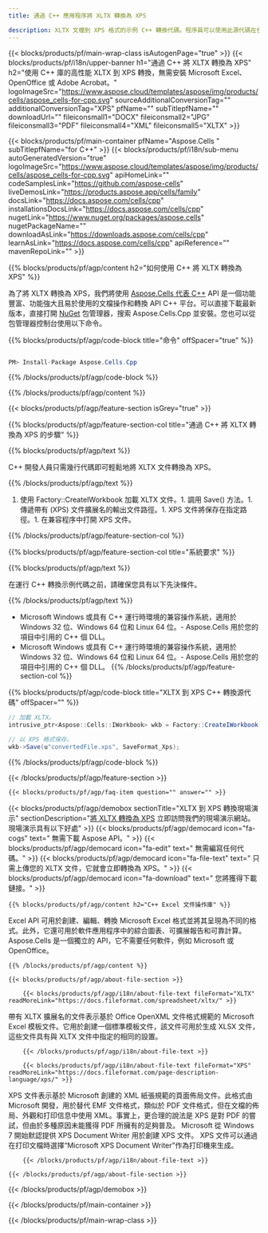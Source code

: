 ```yaml
---
title: 通過 C++ 應用程序將 XLTX 轉換為 XPS 

description: XLTX 文檔到 XPS 格式的示例 C++ 轉換代碼。程序員可以使用此源代碼在任何 C++ 應用程序中進行批量 XLTX 到 XPS 的轉換。
---
```

{{< blocks/products/pf/main-wrap-class isAutogenPage="true" >}}
{{< blocks/products/pf/i18n/upper-banner h1="通過 C++ 將 XLTX 轉換為 XPS" h2="使用 C++ 庫的高性能 XLTX 到 XPS 轉換，無需安裝 Microsoft Excel、OpenOffice 或 Adobe Acrobat。" logoImageSrc="https://www.aspose.cloud/templates/aspose/img/products/cells/aspose_cells-for-cpp.svg" sourceAdditionalConversionTag="" additionalConversionTag="XPS" pfName="" subTitlepfName="" downloadUrl="" fileiconsmall1="DOCX" fileiconsmall2="JPG" fileiconsmall3="PDF" fileiconsmall4="XML" fileiconsmall5="XLTX" >}}

{{< blocks/products/pf/main-container pfName="Aspose.Cells " subTitlepfName="for C++" >}}
{{< blocks/products/pf/i18n/sub-menu autoGeneratedVersion="true" logoImageSrc="https://www.aspose.cloud/templates/aspose/img/products/cells/aspose_cells-for-cpp.svg" apiHomeLink="" codeSamplesLink="https://github.com/aspose-cells" liveDemosLink="https://products.aspose.app/cells/family" docsLink="https://docs.aspose.com/cells/cpp" installationsDocsLink="https://docs.aspose.com/cells/cpp" nugetLink="https://www.nuget.org/packages/aspose.cells" nugetPackageName="" downloadAsLink="https://downloads.aspose.com/cells/cpp" learnAsLink="https://docs.aspose.com/cells/cpp" apiReference="" mavenRepoLink="" >}}

{{% blocks/products/pf/agp/content h2="如何使用 C++ 將 XLTX 轉換為 XPS" %}}

 為了將 XLTX 轉換為 XPS，我們將使用
 [Aspose.Cells 代表 C++](https://products.aspose.com/cells/cpp) 
 API 是一個功能豐富、功能強大且易於使用的文檔操作和轉換 API C++ 平台。可以直接下載最新版本，直接打開
 [NuGet](https://www.nuget.org/packages/aspose.cells) 
 包管理器，搜索
 Aspose.Cells.Cpp 
 並安裝。您也可以從包管理器控制台使用以下命令。

{{% blocks/products/pf/agp/code-block title="命令" offSpacer="true" %}}

```cs

PM> Install-Package Aspose.Cells.Cpp


```

{{% /blocks/products/pf/agp/code-block %}}

{{% /blocks/products/pf/agp/content %}}

{{< blocks/products/pf/agp/feature-section isGrey="true" >}}

{{% blocks/products/pf/agp/feature-section-col title="通過 C++ 將 XLTX 轉換為 XPS 的步驟" %}}

{{% blocks/products/pf/agp/text %}}

 C++ 開發人員只需幾行代碼即可輕鬆地將 XLTX 文件轉換為 XPS。

{{% /blocks/products/pf/agp/text %}}

1. 使用 Factory::CreateIWorkbook 加載 XLTX 文件。1. 調用 Save() 方法。1. 傳遞帶有 (XPS) 文件擴展名的輸出文件路徑。1. XPS 文件將保存在指定路徑。1. 在兼容程序中打開 XPS 文件。

{{% /blocks/products/pf/agp/feature-section-col %}}

{{% blocks/products/pf/agp/feature-section-col title="系統要求" %}}

{{% blocks/products/pf/agp/text %}}

 在運行 C++ 轉換示例代碼之前，請確保您具有以下先決條件。

{{% /blocks/products/pf/agp/text %}}

- Microsoft Windows 或具有 C++ 運行時環境的兼容操作系統，適用於 Windows 32 位、Windows 64 位和 Linux 64 位。- Aspose.Cells 用於您的項目中引用的 C++ 個 DLL。
- Microsoft Windows 或具有 C++ 運行時環境的兼容操作系統，適用於 Windows 32 位、Windows 64 位和 Linux 64 位。- Aspose.Cells 用於您的項目中引用的 C++ 個 DLL。
{{% /blocks/products/pf/agp/feature-section-col %}}

{{% blocks/products/pf/agp/code-block title="XLTX 到 XPS C++ 轉換源代碼" offSpacer="" %}}

```cs
// 加載 XLTX。
intrusive_ptr<Aspose::Cells::IWorkbook> wkb = Factory::CreateIWorkbook(u"sourceFile.xltx");

// 以 XPS 格式保存。
wkb->Save(u"convertedFile.xps", SaveFormat_Xps);


```

{{% /blocks/products/pf/agp/code-block %}}

{{< /blocks/products/pf/agp/feature-section >}}

    {{< blocks/products/pf/agp/faq-item question="" answer="" >}}
 

<!-- aboutfile Starts -->

{{< blocks/products/pf/agp/demobox sectionTitle="XLTX 到 XPS 轉換現場演示" sectionDescription="[將 XLTX 轉換為 XPS](https://products.aspose.app/cells/conversion/xltx-to-xps) 立即訪問我們的現場演示網站。現場演示具有以下好處" >}}
        {{< blocks/products/pf/agp/democard icon="fa-cogs" text=" 無需下載 Aspose API。" >}}
        {{< blocks/products/pf/agp/democard icon="fa-edit" text=" 無需編寫任何代碼。" >}}
        {{< blocks/products/pf/agp/democard icon="fa-file-text" text=" 只需上傳您的 XLTX 文件，它就會立即轉換為 XPS。" >}}
        {{< blocks/products/pf/agp/democard icon="fa-download" text=" 您將獲得下載鏈接。" >}}

    {{% blocks/products/pf/agp/content h2="C++ Excel 文件操作庫" %}}

 Excel API 可用於創建、編輯、轉換 Microsoft Excel 格式並將其呈現為不同的格式。此外，它還可用於軟件應用程序中的綜合圖表、可擴展報告和可靠計算。 Aspose.Cells 是一個獨立的 API，它不需要任何軟件，例如 Microsoft 或 OpenOffice。  



    {{% /blocks/products/pf/agp/content %}}

    {{< blocks/products/pf/agp/about-file-section >}}

        {{< blocks/products/pf/agp/i18n/about-file-text fileFormat="XLTX" readMoreLink="https://docs.fileformat.com/spreadsheet/xltx/" >}}

帶有 XLTX 擴展名的文件表示基於 Office OpenXML 文件格式規範的 Microsoft Excel 模板文件。它用於創建一個標準模板文件，該文件可用於生成 XLSX 文件，這些文件具有與 XLTX 文件中指定的相同的設置。

        {{< /blocks/products/pf/agp/i18n/about-file-text >}}

        {{< blocks/products/pf/agp/i18n/about-file-text fileFormat="XPS" readMoreLink="https://docs.fileformat.com/page-description-language/xps/" >}}

XPS 文件表示基於 Microsoft 創建的 XML 紙張規範的頁面佈局文件。此格式由 Microsoft 開發，用於替代 EMF 文件格式，類似於 PDF 文件格式，但在文檔的佈局、外觀和打印信息中使用 XML。事實上，更合理的說法是 XPS 是對 PDF 的嘗試，但由於多種原因未能獲得 PDF 所擁有的足夠普及。 Microsoft 從 Windows 7 開始默認提供 XPS Document Writer 用於創建 XPS 文件。 XPS 文件可以通過在打印文檔時選擇“Microsoft XPS Document Writer”作為打印機來生成。

        {{< /blocks/products/pf/agp/i18n/about-file-text >}}

    {{< /blocks/products/pf/agp/about-file-section >}}

{{< /blocks/products/pf/agp/demobox >}}

<!-- aboutfile Ends -->



{{< /blocks/products/pf/main-container >}}
    
{{< /blocks/products/pf/main-wrap-class >}}
